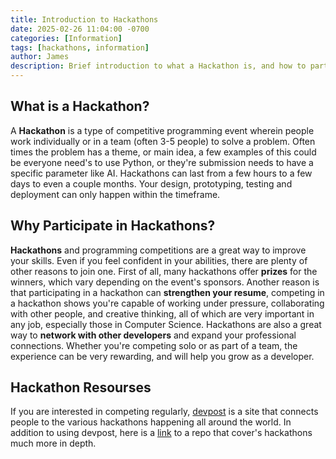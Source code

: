 ```yaml
---
title: Introduction to Hackathons
date: 2025-02-26 11:04:00 -0700
categories: [Information]
tags: [hackathons, information]
author: James
description: Brief introduction to what a Hackathon is, and how to participate.
---
```


## What is a Hackathon?

A **Hackathon** is a type of competitive programming event wherein people work
individually or in a team (often 3-5 people) to solve a problem. Often
times the problem has a theme, or main idea, a few examples of this could
be everyone need's to use Python, or they're submission needs to have a
specific parameter like AI. Hackathons can last from a few hours to a few
days to even a couple months. Your design, prototyping, testing and
deployment can only happen within the timeframe.

## Why Participate in Hackathons?

**Hackathons** and programming competitions are a great way to improve your
skills. Even if you feel confident in your abilities, there are plenty of
other reasons to join one. First of all, many hackathons offer **prizes**
for the winners, which vary depending on the event's sponsors. Another
reason is that participating in a hackathon can **strengthen your resume**,
competing in a hackathon shows you're capable of working under pressure,
collaborating with other people, and creative thinking, all of which are
very important in any job, especially those in Computer Science. Hackathons
are also a great way to **network with other developers** and expand your
professional connections. Whether you're competing solo or as part of a team,
the experience can be very rewarding, and will help you grow as a developer.

## Hackathon Resourses

If you are interested in competing regularly, [devpost](https://devpost.com/hackathons)
is a site that connects people to the various hackathons happening all around
the world. In addition to using devpost, here is a [link](https://github.com/xasos/Hackathon-Resources)
to a repo that cover's hackathons much more in depth.
